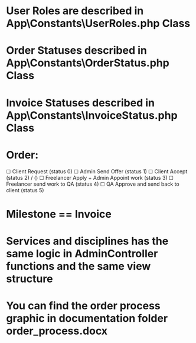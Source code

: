 # User Roles are described in App\Constants\UserRoles.php Class
# Order Statuses described in App\Constants\OrderStatus.php Class
# Invoice Statuses described in App\Constants\InvoiceStatus.php Class
 # Order:
   ☐ Client Request (status 0)
   ☐ Admin Send Offer (status 1)
   ☐ Client Accept (status 2) / ()
   ☐ Freelancer Apply + Admin Appoint work (status 3)
   ☐ Freelancer send work to QA (status 4)
   ☐ QA Approve and send back to client (status 5)

 # Milestone == Invoice

 # Services and disciplines has the same logic in AdminController functions and the same view structure

 # You can find the order process graphic in documentation folder order_process.docx
